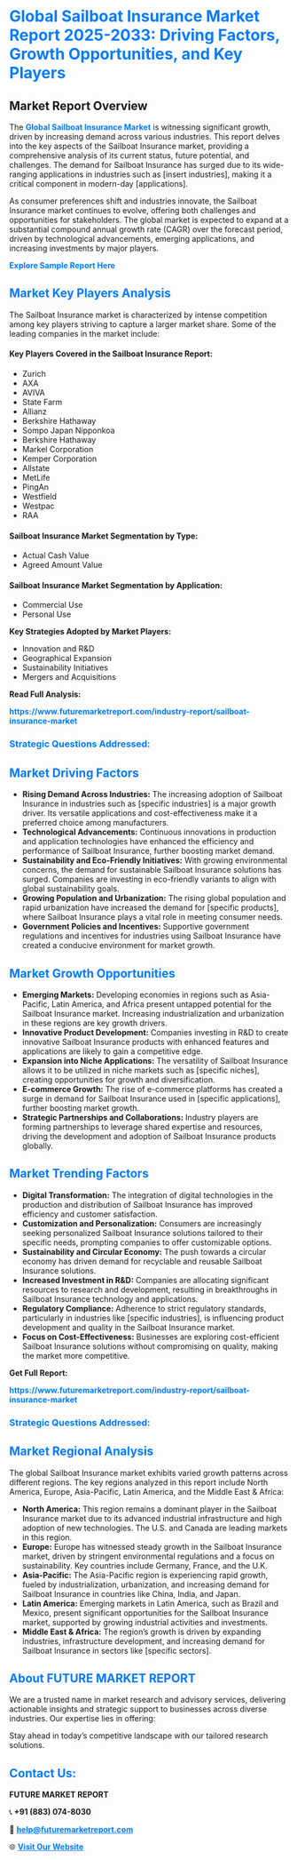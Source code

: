 <h1 style="color: #007BFF;">Global Sailboat Insurance Market Report 2025-2033: Driving Factors, Growth Opportunities, and Key Players</h1>

<section id="overview">
<h2>Market Report Overview</h2>
<p>The <a href="https://www.futuremarketreport.com/industry-report/sailboat-insurance-market" style="color: #007BFF; text-decoration: none;"><strong>Global Sailboat Insurance Market</strong></a> is witnessing significant growth, driven by increasing demand across various industries. This report delves into the key aspects of the Sailboat Insurance market, providing a comprehensive analysis of its current status, future potential, and challenges. The demand for Sailboat Insurance has surged due to its wide-ranging applications in industries such as [insert industries], making it a critical component in modern-day [applications].</p>
<p>As consumer preferences shift and industries innovate, the Sailboat Insurance market continues to evolve, offering both challenges and opportunities for stakeholders. The global market is expected to expand at a substantial compound annual growth rate (CAGR) over the forecast period, driven by technological advancements, emerging applications, and increasing investments by major players.</p>
</section>

<section id="overview">
<p><a href="https://www.futuremarketreport.com/request-sample/reportId=41335" style="color: #007BFF; text-decoration: none;"><strong>Explore Sample Report Here</strong></a></p>
</section>

<section id="key-players">
<h2 style="color: #007BFF;">Market Key Players Analysis</h2>
<p>The Sailboat Insurance market is characterized by intense competition among key players striving to capture a larger market share. Some of the leading companies in the market include:</p>
<h4>Key Players Covered in the Sailboat Insurance Report:</h4>
<ul><li>Zurich</li><li>AXA</li><li>AVIVA</li><li>State Farm</li><li>Allianz</li><li>Berkshire Hathaway</li><li>Sompo Japan Nipponkoa</li><li>Berkshire Hathaway</li><li>Markel Corporation</li><li>Kemper Corporation</li><li>Allstate</li><li>MetLife</li><li>PingAn</li><li>Westfield</li><li>Westpac</li><li>RAA</li></ul>
<h4>Sailboat Insurance Market Segmentation by Type:</h4>
<ul><li>Actual Cash Value</li><li>Agreed Amount Value</li></ul>

<h4>Sailboat Insurance Market Segmentation by Application:</h4>
<ul><li>Commercial Use</li><li>Personal Use</li></ul>
<p><strong>Key Strategies Adopted by Market Players:</strong></p>
<ul>
<li>Innovation and R&D</li>
<li>Geographical Expansion</li>
<li>Sustainability Initiatives</li>
<li>Mergers and Acquisitions</li>
</ul>
</section>

<section>
<p><strong>Read Full Analysis: </strong></p><a href="https://www.futuremarketreport.com/industry-report/sailboat-insurance-market" style="color: #007BFF; text-decoration: none;"><strong>https://www.futuremarketreport.com/industry-report/sailboat-insurance-market</strong></a>
<h3 style="color: #007BFF;">Strategic Questions Addressed:</h3>
</section>

<section id="driving-factors">
<h2 style="color: #007BFF;">Market Driving Factors</h2>
<ul>
<li><strong>Rising Demand Across Industries:</strong> The increasing adoption of Sailboat Insurance in industries such as [specific industries] is a major growth driver. Its versatile applications and cost-effectiveness make it a preferred choice among manufacturers.</li>
<li><strong>Technological Advancements:</strong> Continuous innovations in production and application technologies have enhanced the efficiency and performance of Sailboat Insurance, further boosting market demand.</li>
<li><strong>Sustainability and Eco-Friendly Initiatives:</strong> With growing environmental concerns, the demand for sustainable Sailboat Insurance solutions has surged. Companies are investing in eco-friendly variants to align with global sustainability goals.</li>
<li><strong>Growing Population and Urbanization:</strong> The rising global population and rapid urbanization have increased the demand for [specific products], where Sailboat Insurance plays a vital role in meeting consumer needs.</li>
<li><strong>Government Policies and Incentives:</strong> Supportive government regulations and incentives for industries using Sailboat Insurance have created a conducive environment for market growth.</li>
</ul>
</section>

<section id="growth-opportunities">
<h2 style="color: #007BFF;">Market Growth Opportunities</h2>
<ul>
<li><strong>Emerging Markets:</strong> Developing economies in regions such as Asia-Pacific, Latin America, and Africa present untapped potential for the Sailboat Insurance market. Increasing industrialization and urbanization in these regions are key growth drivers.</li>
<li><strong>Innovative Product Development:</strong> Companies investing in R&D to create innovative Sailboat Insurance products with enhanced features and applications are likely to gain a competitive edge.</li>
<li><strong>Expansion into Niche Applications:</strong> The versatility of Sailboat Insurance allows it to be utilized in niche markets such as [specific niches], creating opportunities for growth and diversification.</li>
<li><strong>E-commerce Growth:</strong> The rise of e-commerce platforms has created a surge in demand for Sailboat Insurance used in [specific applications], further boosting market growth.</li>
<li><strong>Strategic Partnerships and Collaborations:</strong> Industry players are forming partnerships to leverage shared expertise and resources, driving the development and adoption of Sailboat Insurance products globally.</li>
</ul>
</section>

<section id="trending-factors">
<h2 style="color: #007BFF;">Market Trending Factors</h2>
<ul>
<li><strong>Digital Transformation:</strong> The integration of digital technologies in the production and distribution of Sailboat Insurance has improved efficiency and customer satisfaction.</li>
<li><strong>Customization and Personalization:</strong> Consumers are increasingly seeking personalized Sailboat Insurance solutions tailored to their specific needs, prompting companies to offer customizable options.</li>
<li><strong>Sustainability and Circular Economy:</strong> The push towards a circular economy has driven demand for recyclable and reusable Sailboat Insurance solutions.</li>
<li><strong>Increased Investment in R&D:</strong> Companies are allocating significant resources to research and development, resulting in breakthroughs in Sailboat Insurance technology and applications.</li>
<li><strong>Regulatory Compliance:</strong> Adherence to strict regulatory standards, particularly in industries like [specific industries], is influencing product development and quality in the Sailboat Insurance market.</li>
<li><strong>Focus on Cost-Effectiveness:</strong> Businesses are exploring cost-efficient Sailboat Insurance solutions without compromising on quality, making the market more competitive.</li>
</ul>
</section>

<section>
<p><strong>Get Full Report: </strong></p><a href="https://www.futuremarketreport.com/industry-report/sailboat-insurance-market" style="color: #007BFF; text-decoration: none;"><strong>https://www.futuremarketreport.com/industry-report/sailboat-insurance-market</strong></a>
<h3 style="color: #007BFF;">Strategic Questions Addressed:</h3>
</section>


<section id="regional-analysis">
<h2 style="color: #007BFF;">Market Regional Analysis</h2>
<p>The global Sailboat Insurance market exhibits varied growth patterns across different regions. The key regions analyzed in this report include North America, Europe, Asia-Pacific, Latin America, and the Middle East & Africa:</p>
<ul>
<li><strong>North America:</strong> This region remains a dominant player in the Sailboat Insurance market due to its advanced industrial infrastructure and high adoption of new technologies. The U.S. and Canada are leading markets in this region.</li>
<li><strong>Europe:</strong> Europe has witnessed steady growth in the Sailboat Insurance market, driven by stringent environmental regulations and a focus on sustainability. Key countries include Germany, France, and the U.K.</li>
<li><strong>Asia-Pacific:</strong> The Asia-Pacific region is experiencing rapid growth, fueled by industrialization, urbanization, and increasing demand for Sailboat Insurance in countries like China, India, and Japan.</li>
<li><strong>Latin America:</strong> Emerging markets in Latin America, such as Brazil and Mexico, present significant opportunities for the Sailboat Insurance market, supported by growing industrial activities and investments.</li>
<li><strong>Middle East & Africa:</strong> The region’s growth is driven by expanding industries, infrastructure development, and increasing demand for Sailboat Insurance in sectors like [specific sectors].</li>
</ul>
</section>

<footer>
<h2 style="color: #007BFF;">About FUTURE MARKET REPORT</h2>
<p>We are a trusted name in market research and advisory services, delivering actionable insights and strategic support to businesses across diverse industries. Our expertise lies in offering:</p>

<p>Stay ahead in today’s competitive landscape with our tailored research solutions.</p>

<h2 style="color: #007BFF;">Contact Us:</h2>
<p><strong>FUTURE MARKET REPORT</strong></p>
<p>📞 <strong>+91 (883) 074-8030</strong></p>
<p>📧 <strong><a href="mailto:help@futuremarketreport.com" style="color: #007BFF;">help@futuremarketreport.com</a></strong></p>
<p>🌐 <strong><a href="https://www.futuremarketreport.com/" style="color: #007BFF;">Visit Our Website</a></strong></p>
</footer>